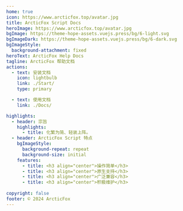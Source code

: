 ```yaml
---
home: true
icon: https://www.arcticfox.top/avatar.jpg
title: ArcticFox Script Docs
heroImage: https://www.arcticfox.top/avatar.jpg
bgImage: https://theme-hope-assets.vuejs.press/bg/6-light.svg
bgImageDark: https://theme-hope-assets.vuejs.press/bg/6-dark.svg
bgImageStyle:
  background-attachment: fixed
heroText: ArcticFox Help Docs
tagline: ArcticFox 帮助文档
actions:
  - text: 安装文档
    icon: lightbulb
    link: ./Start/
    type: primary

  - text: 使用文档
    link: ./Docs/

highlights:
  - header: 宗旨
    highlights:
      - title: 化繁为简、轻装上阵。
  - header: ArcticFox Script 特点
    bgImageStyle:
      background-repeat: repeat
      background-size: initial
    features:
      - title: <h3 align="center">操作简单</h3>
      - title: <h3 align="center">原生支持</h3>
      - title: <h3 align="center">广泛兼容</h3>
      - title: <h3 align="center">积极维护</h3>
 
copyright: false
footer: © 2024 ArcticFox
---
```

